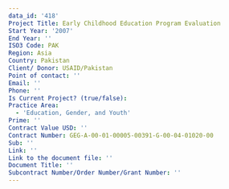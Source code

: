 ```yaml
---
data_id: '418'
Project Title: Early Childhood Education Program Evaluation
Start Year: '2007'
End Year: ''
ISO3 Code: PAK
Region: Asia
Country: Pakistan
Client/ Donor: USAID/Pakistan
Point of contact: ''
Email: ''
Phone: ''
Is Current Project? (true/false): 
Practice Area:
  - 'Education, Gender, and Youth'
Prime: ''
Contract Value USD: ''
Contract Number: GEG-A-00-01-00005-00391-G-00-04-01020-00
Sub: ''
Link: ''
Link to the document file: ''
Document Title: ''
Subcontract Number/Order Number/Grant Number: ''
---
```



